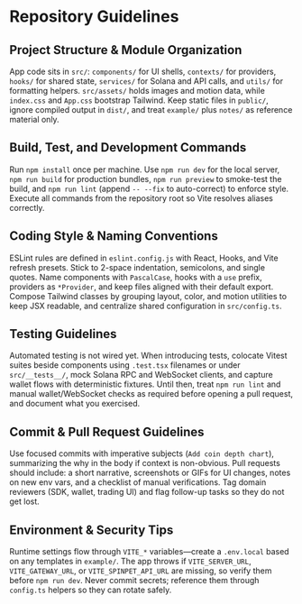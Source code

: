 # Repository Guidelines

## Project Structure & Module Organization
App code sits in `src/`: `components/` for UI shells, `contexts/` for providers, `hooks/` for shared state, `services/` for Solana and API calls, and `utils/` for formatting helpers. `src/assets/` holds images and motion data, while `index.css` and `App.css` bootstrap Tailwind. Keep static files in `public/`, ignore compiled output in `dist/`, and treat `example/` plus `notes/` as reference material only.

## Build, Test, and Development Commands
Run `npm install` once per machine. Use `npm run dev` for the local server, `npm run build` for production bundles, `npm run preview` to smoke-test the build, and `npm run lint` (append `-- --fix` to auto-correct) to enforce style. Execute all commands from the repository root so Vite resolves aliases correctly.

## Coding Style & Naming Conventions
ESLint rules are defined in `eslint.config.js` with React, Hooks, and Vite refresh presets. Stick to 2-space indentation, semicolons, and single quotes. Name components with `PascalCase`, hooks with a `use` prefix, providers as `*Provider`, and keep files aligned with their default export. Compose Tailwind classes by grouping layout, color, and motion utilities to keep JSX readable, and centralize shared configuration in `src/config.ts`.

## Testing Guidelines
Automated testing is not wired yet. When introducing tests, colocate Vitest suites beside components using `.test.tsx` filenames or under `src/__tests__/`, mock Solana RPC and WebSocket clients, and capture wallet flows with deterministic fixtures. Until then, treat `npm run lint` and manual wallet/WebSocket checks as required before opening a pull request, and document what you exercised.

## Commit & Pull Request Guidelines
Use focused commits with imperative subjects (`Add coin depth chart`), summarizing the why in the body if context is non-obvious. Pull requests should include: a short narrative, screenshots or GIFs for UI changes, notes on new env vars, and a checklist of manual verifications. Tag domain reviewers (SDK, wallet, trading UI) and flag follow-up tasks so they do not get lost.

## Environment & Security Tips
Runtime settings flow through `VITE_*` variables—create a `.env.local` based on any templates in `example/`. The app throws if `VITE_SERVER_URL`, `VITE_GATEWAY_URL`, or `VITE_SPINPET_API_URL` are missing, so verify them before `npm run dev`. Never commit secrets; reference them through `config.ts` helpers so they can rotate safely.
